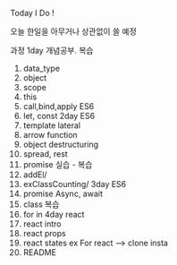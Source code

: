 Today I Do !

오늘 한일을 아무거나 상관없이 쓸 예정

과정
          1day
      개념공부. 복습    
1. data_type
2. object
3. scope
4. this
5. call,bind,apply
      ES6
1. let, const
          2day
          ES6
1. template lateral
2. arrow function
3. object destructuring
4. spread, rest
5. promise
        실습 - 복습
1. addEl/
2. exClassCounting/
          3day
          ES6
1. promise Async, await
2. class
          복습
1. for in
        4day
       react
1. react intro
2. react props
3. react states
    ex For react --> clone insta
1. README
